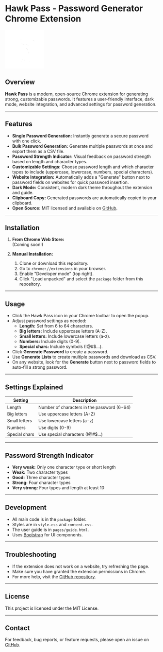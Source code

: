 # Hawk Pass - Password Generator Chrome Extension

![Hawk Pass Logo](package/images/iconDarkMotive.png)

## Overview

**Hawk Pass** is a modern, open-source Chrome extension for generating strong, customizable passwords. It features a user-friendly interface, dark mode, website integration, and advanced settings for password generation.

---

## Features

- **Single Password Generation:** Instantly generate a secure password with one click.
- **Bulk Password Generation:** Generate multiple passwords at once and export them as a CSV file.
- **Password Strength Indicator:** Visual feedback on password strength based on length and character types.
- **Customizable Settings:** Choose password length and which character types to include (uppercase, lowercase, numbers, special characters).
- **Website Integration:** Automatically adds a "Generate" button next to password fields on websites for quick password insertion.
- **Dark Mode:** Consistent, modern dark theme throughout the extension and guide.
- **Clipboard Copy:** Generated passwords are automatically copied to your clipboard.
- **Open Source:** MIT licensed and available on [GitHub](https://github.com/Klucznik6/Password-Generator.git).

---

## Installation

1. **From Chrome Web Store:**  
   (Coming soon!)

2. **Manual Installation:**
   1. Clone or download this repository.
   2. Go to `chrome://extensions` in your browser.
   3. Enable "Developer mode" (top right).
   4. Click "Load unpacked" and select the `package` folder from this repository.

---

## Usage

- Click the Hawk Pass icon in your Chrome toolbar to open the popup.
- Adjust password settings as needed:
  - **Length:** Set from 6 to 64 characters.
  - **Big letters:** Include uppercase letters (A-Z).
  - **Small letters:** Include lowercase letters (a-z).
  - **Numbers:** Include digits (0-9).
  - **Special chars:** Include symbols (!@#$...).
- Click **Generate Password** to create a password.
- Use **Generate Lists** to create multiple passwords and download as CSV.
- On any website, look for the **Generate** button next to password fields to auto-fill a strong password.

---

## Settings Explained

| Setting         | Description                                      |
|-----------------|--------------------------------------------------|
| Length          | Number of characters in the password (6-64)      |
| Big letters     | Use uppercase letters (A-Z)                      |
| Small letters   | Use lowercase letters (a-z)                      |
| Numbers         | Use digits (0-9)                                 |
| Special chars   | Use special characters (!@#$...)                 |

---

## Password Strength Indicator

- **Very weak:** Only one character type or short length
- **Weak:** Two character types
- **Good:** Three character types
- **Strong:** Four character types
- **Very strong:** Four types and length at least 10

---

## Development

- All main code is in the `package` folder.
- Styles are in `style.css` and `content.css`.
- The user guide is in `pages/guide.html`.
- Uses [Bootstrap](https://getbootstrap.com/) for UI components.

---

## Troubleshooting

- If the extension does not work on a website, try refreshing the page.
- Make sure you have granted the extension permissions in Chrome.
- For more help, visit the [GitHub repository](https://github.com/Klucznik6/Password-Generator.git).

---

## License

This project is licensed under the MIT License.

---

## Contact

For feedback, bug reports, or feature requests, please open an issue on [GitHub](https://github.com/Klucznik6/Password-Generator.git).
